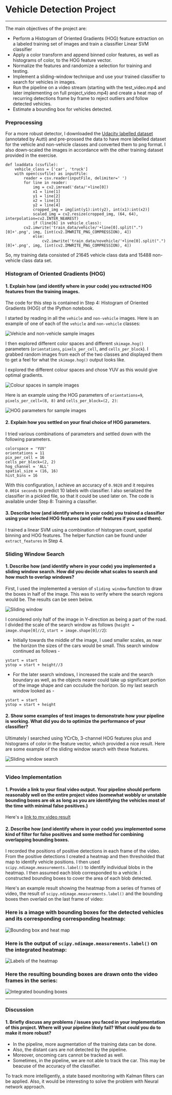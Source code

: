 # **Vehicle Detection Project**


---

The main objectives of the project are:
* Perform a Histogram of Oriented Gradients (HOG) feature extraction on a labeled training set of images and train a classifier Linear SVM classifier
* Apply a color transform and append binned color features, as well as histograms of color, to the HOG feature vector. 
* Normalize the features and randomize a selection for training and testing.
* Implement a sliding-window technique and use your trained classifier to search for vehicles in images.
* Run the pipeline on a video stream (starting with the test_video.mp4 and later implementing on full project_video.mp4) and create a heat map of recurring detections frame by frame to reject outliers and follow detected vehicles.
* Estimate a bounding box for vehicles detected.

[//]: # (Image References)
[image1]: ./images/car_not_car.png
[image2]: ./images/car_colour_spaces.png
[image3]: ./images/HOG_example.png
[image4]: ./images/sliding_window.png
[image5]: ./images/sliding_window_search.png
[image6]: ./images/bboxes_and_heat.png
[image7]: ./images/labels_map.png
[image8]: ./images/output_bboxes.png
[video1]: ./videos/project_video_out.mp4


### Preprocessing
For a more robust detector, I downloaded the [Udacity labelled dataset](http://bit.ly/udacity-annotations-autti) (annotated by Autti) and pre-prossed the data to have more labelled dataset for the vehicle and non-vehicle classes and converted them to png format. I also down-scaled the images in accordance with the other training dataset provided in the exercise.

```
def loaddata (csvfile):
    vehicle_class = ['car', 'truck']
    with open(csvfile) as inputFile:
        reader = csv.reader(inputFile, delimiter=' ')
        for line in reader:  
            img = cv2.imread('data/'+line[0])    
            x1 = line[1]
            y1 = line[2]
            x2 = line[3]
            y2 = line[4]
            cropped_img = img[int(y1):int(y2), int(x1):int(x2)]
            scaled_img = cv2.resize(cropped_img, (64, 64), interpolation=cv2.INTER_NEAREST)
            if (line[6] in vehicle_class):
		cv2.imwrite('train_data/vehicle/'+line[0].split(".")[0]+'.png', img, [int(cv2.IMWRITE_PNG_COMPRESSION), 4])
            else:
                cv2.imwrite('train_data/novehicle/'+line[0].split(".")[0]+'.png', img, [int(cv2.IMWRITE_PNG_COMPRESSION), 4])
``` 
So, my training data consisted of 21645 vehicle class data and 15488 non-vehicle class data set.

### Histogram of Oriented Gradients (HOG)

#### 1. Explain how (and identify where in your code) you extracted HOG features from the training images.

The code for this step is contained in Step 4: Histogram of Oriented Gradients (HOG) of the IPython notebook.

I started by reading in all the `vehicle` and `non-vehicle` images.  Here is an example of one of each of the `vehicle` and `non-vehicle` classes:

![Vehicle and non-vehicle sample images][image1]

I then explored different color spaces and different `skimage.hog()` parameters (`orientations`, `pixels_per_cell`, and `cells_per_block`).  I grabbed random images from each of the two classes and displayed them to get a feel for what the `skimage.hog()` output looks like.

I explored the different colour spaces and chose YUV as this would give optimal gradients.

![Colour spaces in sample images][image2]

Here is an example using the HOG parameters of `orientations=9`, `pixels_per_cell=(8, 8)` and `cells_per_block=(2, 2)`:

![HOG parameters for sample images][image3]

#### 2. Explain how you settled on your final choice of HOG parameters.

I tried various combinations of parameters and settled down with the following parameters.

```
colorspace = 'YUV'
orientations = 11
pix_per_cell = 16
cells_per_block=(2, 2)
hog_channel = 'ALL' 
spatial_size = (16, 16)
hist_bins = 16

```

With this configuration, I achieve an accuracy of `0.9828` and it requires `0.0014 seconds` to predict 10 labels with classifier. I also serialized the classifier in a pickled file, so that it could be used later on. The code is available under Step 8: Training a classifier.

#### 3. Describe how (and identify where in your code) you trained a classifier using your selected HOG features (and color features if you used them).

I trained a linear SVM using a combination of histogram count, spatial binning and HOG features. The helper function can be found under 
`extract_features` in Step 4. 

### Sliding Window Search

#### 1. Describe how (and identify where in your code) you implemented a sliding window search.  How did you decide what scales to search and how much to overlap windows?

First, I used the implemented a version of `sliding window` function to draw the boxes in half of the image. This was to verify where the search regions would be. The results can be seen below.

![Sliding window][image4]

I considered only half of the image in Y-direction as being a part of the road. I divided the scale of the search window as follows (`height = image.shape[0]//2`, `start = image.shape[0]//2`):
* Initially towards the middle of the image, I used smaller scales, as near the horizon the sizes of the cars would be small. This search window continued as follows -
```
ystart = start
ystop = start + height//3 
```
* For the later search windows, I increased the scale and the search boundary as well, as the objects nearer could take up significant portion of the image shape and can occulude the horizon. So my last search window looked as - 
```
ystart = start
ystop = start + height 
```

#### 2. Show some examples of test images to demonstrate how your pipeline is working.  What did you do to optimize the performance of your classifier?

Ultimately I searched using YCrCb, 3-channel HOG features plus and histograms of color in the feature vector, which provided a nice result.  Here are some example of the sliding window search with these features.

![Sliding window search][image5]

---

### Video Implementation

#### 1. Provide a link to your final video output.  Your pipeline should perform reasonably well on the entire project video (somewhat wobbly or unstable bounding boxes are ok as long as you are identifying the vehicles most of the time with minimal false positives.)
Here's a [link to my video result](videos/project_video_out.mp4)


#### 2. Describe how (and identify where in your code) you implemented some kind of filter for false positives and some method for combining overlapping bounding boxes.

I recorded the positions of positive detections in each frame of the video.  From the positive detections I created a heatmap and then thresholded that map to identify vehicle positions.  I then used `scipy.ndimage.measurements.label()` to identify individual blobs in the heatmap.  I then assumed each blob corresponded to a vehicle.  I constructed bounding boxes to cover the area of each blob detected.

Here's an example result showing the heatmap from a series of frames of video, the result of `scipy.ndimage.measurements.label()` and the bounding boxes then overlaid on the last frame of video:

### Here is a image with bounding boxes for the detected vehicles and its corresponding corresponding heatmap:

![Bounding box and heat map][image6]

### Here is the output of `scipy.ndimage.measurements.label()` on the integrated heatmap:
![Labels of the heatmap][image7]

### Here the resulting bounding boxes are drawn onto the video frames in the series:
![Integrated bounding boxes][image8]


---

### Discussion

#### 1. Briefly discuss any problems / issues you faced in your implementation of this project.  Where will your pipeline likely fail?  What could you do to make it more robust?

* In the pipeline, more augmentation of the training data can be done. 
* Also, the distant cars are not detected by the pipeline. 
* Moreover, oncoming cars cannot be tracked as well. 
* Sometimes, in the pipeline, we are not able to track the car. This may be beacuse of the accuracy of the classifier.

To track more intelligently, a state based monitoring with Kalman filters can be applied. Also, it would be interesting to solve the problem with Neural network approach.

